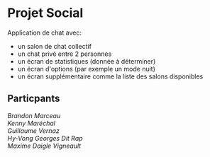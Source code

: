 # Projet Social

Application de chat avec:
- un salon de chat collectif
- un chat privé entre 2 personnes
- un écran de statistiques (donnée à déterminer)
- un écran d'options (par exemple un mode nuit)
- un écran supplémentaire comme la liste des salons disponibles


## Particpants

*Brandon Marceau*\
*Kenny Maréchal*\
*Guillaume Vernaz*\
*Hy-Vong Georges Dit Rap*\
*Maxime Daigle Vigneault*
